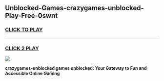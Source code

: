 
## Unblocked-Games-crazygames-unblocked-Play-Free-0swnt
<h3>
<a href="https://premium76.site?title=crazygames-unblocked&ref=21A">CLICK TO PLAY</a></h3>
<hr>

<h3>
<a href="https://premium76.site?title=crazygames-unblocked&ref=21A">CLICK 2 PLAY</a>
  
</h3>

<a href="https://premium76.site?title=crazygames-unblocked&ref=21A"><img src="https://clearcache.store/games.png"></a>


**crazygames-unblocked games unblocked: Your Gateway to Fun and Accessible Online Gaming**

